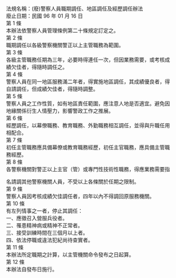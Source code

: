 法規名稱：(廢)警察人員職期調任、地區調任及經歷調任辦法  
廢止日期：民國 96 年 01 月 16 日  
第 1 條  
本辦法依警察人員管理條例第二十條規定訂定之。  
第 2 條  
職期調任以各級警察機關警正以上主管職務為範圍。  
第 3 條  
各級主管職務任期為三年，必要時得連任一次，但因業務需要，或考核成  
績欠佳者，得隨時調任之。  
第 4 條  
警察人員在同一地區服務滿二年者，得實施地區調任，其成績優良者，得  
自請調任，但成績欠佳者，得隨時調整。  
第 5 條  
警察人員之工作性質，如有地區責任範圍，應注意人地是否適宜。避免因  
地緣關係衍生人情壓力，影響警政工作之推展。  
第 6 條  
經歷調任，以幕僚職務、教育職務、外勤職務相互調任，並得與升職任用  
相配合。  
第 7 條  
初任主管職務應具備幕僚或教育職務經歷，初任主官職務，應具備主管職  
務經歷。  
第 8 條  
各警察機關對警正以上主官（管）或專門性技術性職務，得應業務需要指  


名請調其他警察機關人員，不受以上各條關於任期之限制。  
第 9 條  
警察人員因考核成績欠佳調任者，四年以內不得調回原服務機關。  
第 10 條  
有左列情事之一者，停止其調任：  
一、應徵召入營服兵役者。  
二、罹患精神病或精神不正常者。  
三、接受訓練時間在三個月以上者。  
四、依法停職或違法犯紀尚待查實者。  
第 11 條  
本辦法所定職期之計算，以主管機關命令發布之日起算。  
第 12 條  
本辦法自發布日施行。  


